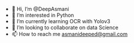 - 👋 Hi, I’m @DeepAsmani
- 👀 I’m interested in Python
- 🌱 I’m currently learning OCR with Yolov3
- 💞️ I’m looking to collaborate on data Science 
- 📫 How to reach me asmanideeped@gmail.com

<!---
DeepAsmani/DeepAsmani is a ✨ special ✨ repository because its `README.md` (this file) appears on your GitHub profile.
You can click the Preview link to take a look at your changes.
--->
